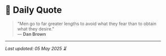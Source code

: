 # 📜 Daily Quote

> "Men go to far greater lengths to avoid what they fear than to obtain what they desire."  
> — **Dan Brown**

---

_Last updated: 05 May 2025 ⏳_
